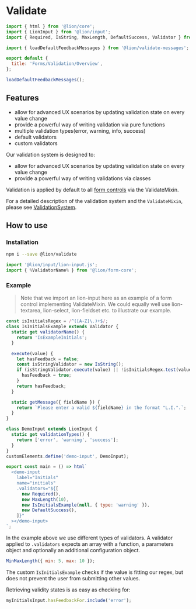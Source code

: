 [//]: # 'AUTO INSERT HEADER PREPUBLISH'

# Validate

```js script
import { html } from '@lion/core';
import { LionInput } from '@lion/input';
import { Required, IsString, MaxLength, DefaultSuccess, Validator } from '@lion/form-core';

import { loadDefaultFeedbackMessages } from '@lion/validate-messages';

export default {
  title: 'Forms/Validation/Overview',
};

loadDefaultFeedbackMessages();
```

## Features

- allow for advanced UX scenarios by updating validation state on every value change
- provide a powerful way of writing validation via pure functions
- multiple validation types(error, warning, info, success)
- default validators
- custom validators

Our validation system is designed to:

- allow for advanced UX scenarios by updating validation state on every value change
- provide a powerful way of writing validations via classes

Validation is applied by default to all [form controls](../form-core/docs/FormFundaments.md) via the
ValidateMixin.

For a detailed description of the validation system and the `ValidateMixin`, please see [ValidationSystem](./docs/ValidationSystem.md).

## How to use

### Installation

```bash
npm i --save @lion/validate
```

```js
import '@lion/input/lion-input.js';
import { %ValidatorName% } from '@lion/form-core';
```

### Example

> Note that we import an lion-input here as an example of a form control implementing ValidateMixin.
> We could equally well use lion-textarea, lion-select, lion-fieldset etc. to illustrate our example.

```js preview-story
const isInitialsRegex = /^([A-Z]\.)+$/;
class IsInitialsExample extends Validator {
  static get validatorName() {
    return 'IsExampleInitials';
  }

  execute(value) {
    let hasFeedback = false;
    const isStringValidator = new IsString();
    if (isStringValidator.execute(value) || !isInitialsRegex.test(value)) {
      hasFeedback = true;
    }
    return hasFeedback;
  }

  static getMessage({ fieldName }) {
    return `Please enter a valid ${fieldName} in the format "L.I.".`;
  }
}

class DemoInput extends LionInput {
  static get validationTypes() {
    return ['error', 'warning', 'success'];
  }
}
customElements.define('demo-input', DemoInput);

export const main = () => html`
  <demo-input
    label="Initials"
    name="initials"
    .validators="${[
      new Required(),
      new MaxLength(10),
      new IsInitialsExample(null, { type: 'warning' }),
      new DefaultSuccess(),
    ]}"
  ></demo-input>
`;
```

In the example above we use different types of validators.
A validator applied to `.validators` expects an array with a function, a parameters object and
optionally an additional configuration object.

```js
MinMaxLength({ min: 5, max: 10 });
```

The custom `IsInitialsExample` checks if the value is fitting our regex, but does not prevent the user from submitting other values.

Retrieving validity states is as easy as checking for:

```js
myInitialsInput.hasFeedbackFor.include('error');
```
